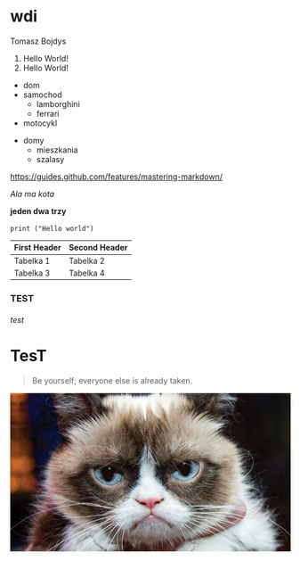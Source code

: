 # wdi
Tomasz Bojdys
1. Hello World!
2. Hello World!
- dom
- samochod
  - lamborghini
  - ferrari
- motocykl

* domy 
  * mieszkania
  * szalasy

https://guides.github.com/features/mastering-markdown/

*Ala ma kota*

**jeden dwa trzy**

```
print ("Hello world")
```

**First Header** | **Second Header**
------------- | -------------
Tabelka 1 | Tabelka 2
Tabelka 3 | Tabelka 4 

### TEST

###### test

# TesT

>Be yourself; everyone else is already taken.

![Image of Cat](laboratorium_2/cat2.jpg)
